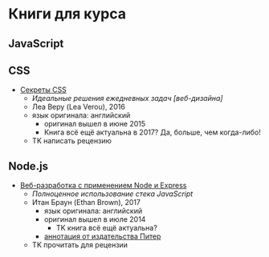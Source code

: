 # Книги для курса

## JavaScript

## CSS

- [Секреты CSS][verou-oz]
  - _Идеальные решения ежедневных задач [веб-дизайна]_
  - Леа Веру (Lea Verou), 2016
  - язык оригинала: английский
    - оригинал вышел в июне 2015
    - Книга всё ещё актуальна в 2017? Да, больше, чем когда-либо!
  - TK написать рецензию

[verou-oz]: https://oz.by/books/more10537570.html

## Node.js

- [Веб-разработка с применением Node и Express][brown-oz]
  - _Полноценное использование стека JavaScript_
  - Итан Браун (Ethan Brown), 2017
    - язык оригинала: английский
    - оригинал вышел в июле 2014
      - TK книга всё ещё актуальна?
    - [аннотация от издательства Питер][brown-piter]
  - TK прочитать для рецензии

[brown-oz]: https://oz.by/books/more10537574.html
[brown-piter]: https://habrahabr.ru/company/piter/blog/308316/
